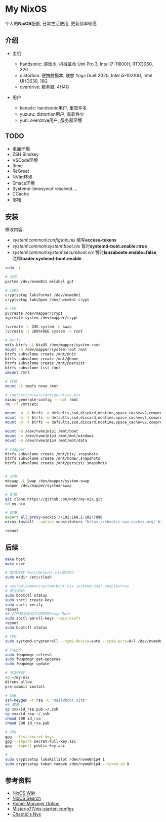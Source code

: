 # My NixOS

个人的**NixOS**配置, 日常生活使用, 更新频率较高

## 介绍

- 主机
  - handsonic: 游戏本, 机械革命 Umi Pro 3, Intel i7-11800H, RTX3060, 32G
  - distortion: 便携触摸本, 联想 Yoga Duet 2020, Intel i5-10210U, Intel UHD630, 16G
  - overdrive: 服务器, 4H4G

- 用户
  - kanade: handsonic用户, 重软件多
  - yuzuru: distortion用户, 重软件少
  - yuri: overdrive用户, 服务器环境

## TODO

- 桌面环境
- ZSH Bindkey
- VSCode环境
- Rime
- ReGreet
- NVim环境
- Emacs环境
- Systemd-timesyncd resolved....
- CCache
- 邮箱

## 安装

修改内容:

- *system\common\config\nix.nix* 填写**access-tokens**
- *system\common\system\boot.nix* 暂时**systemd-boot.enable=true**
- *system\common\system\secureboot.nix* 暂时**lanzaboote.enable=false**, 注释**loader.systemd-boot.enable**

```bash
sudo -i

# 分区
parted /dev/nvme0n1 mklabel gpt

# LUKS
cryptsetup luksFormat /dev/nvme0n1
cryptsetup luksOpen /dev/nvme0n1 crypt

# LVM
pvcreate /dev/mapper/crypt
vgcreate system /dev/mapper/crypt

lvcreate -L 24G system -n swap
lvcreate -l 100%FREE system -n root

# Btrfs
mkfs.btrfs -L NixOS /dev/mapper/system-root
mount -m /dev/mapper/system-root /mnt
btrfs subvolume create /mnt/@nix
btrfs subvolume create /mnt/@home
btrfs subvolume create /mnt/@persist
btrfs subvolume list /mnt
umount /mnt

# 挂载
mount -t tmpfs none /mnt

# /mnt/etc/nixos/configuration.nix
nixos-generate-config --root /mnt
rm -rf /mnt/etc

mount -m -t btrfs -o defaults,ssd,discard,noatime,space_cache=v2,compress=zstd,subvol=@nix /dev/mapper/system-root /mnt/nix
mount -m -t btrfs -o defaults,ssd,discard,noatime,space_cache=v2,compress=zstd,subvol=@home /dev/mapper/system-root /mnt/home
mount -m -t btrfs -o defaults,ssd,discard,noatime,space_cache=v2,compress=zstd,subvol=@persist /dev/mapper/system-root /mnt/persist

mount -m /dev/nvme1n1p1 /mnt/boot
mount -m /dev/nvme1n1p3 /mnt/mnt/windows
mount -m /dev/nvme1n1p4 /mnt/mnt/data

# Snapper
btrfs subvolume create /mnt/nix/.snapshots
btrfs subvolume create /mnt/home/.snapshots
btrfs subvolume create /mnt/persist/.snapshots


# 交换
mkswap -L Swap /dev/mapper/system-swap
swapon /dev/mapper/system-swap

# 配置
git clone https://github.com/Hobr/my-nix.git
cd my-nix

# 部署
export all_proxy=socks5://192.168.1.102:7890
nixos-install --option substituters "https://chaotic-nyx.cachix.org/ https://mirrors.sjtug.sjtu.edu.cn/nix-channels/store" --option trusted-public-keys "chaotic-nyx.cachix.org-1:HfnXSw4pj95iI/n17rIDy40agHj12WfF+Gqk6SonIT8=" --show-trace --flake .#handsonic/distortion/overdrive

reboot
```

## 后续

```bash
make host
make user

# 取消注释 host/default.nix第23行
sudo mkdir /etc/clash

# system\common\system\boot.nix systemd-boot.enable=true
# 安全启动
sudo bootctl status
sudo sbctl create-keys
sudo sbctl verify
reboot
## 打开安全启动并切换到Setup Mode
sudo sbctl enroll-keys --microsoft
reboot
sudo bootctl status

# TPM
sudo systemd-cryptenroll --tpm2-device=auto --tpm2-pcrs=0+7 /dev/nvme0n1

# Fwupd
sudo fwupdmgr refresh
sudo fwupdmgr get-updates
sudo fwupdmgr update

# 开发环境
cd ~/my-nix
direnv allow
pre-commit install

# SSH
ssh-keygen -t rsa -C "mail@hobr.site"
## 或者
cp xxx/id_rsa.pub ~/.ssh
cp xxx/id_rsa ~/.ssh
chmod 700 id_rsa
chmod 700 id_rsa.pub

# GPG
gpg --list-secret-keys
gpg --import secret-full-key.asc
gpg --import public-key.asc

# 
sudo cryptsetup luksKillSlot /dev/nvme0n1p4 1
sudo cryptsetup token remove /dev/nvme0n1p4 --token-id 0
```

## 参考资料

- [NixOS Wiki](https://nixos.wiki/)
- [NixOS Search](https://search.nixos.org/packages)
- [Home-Manager Option](https://mipmip.github.io/home-manager-option-search/)
- [Misterio77/nix-starter-configs](https://github.com/Misterio77/nix-starter-configs)
- [Chaotic's Nyx](https://www.nyx.chaotic.cx/)
